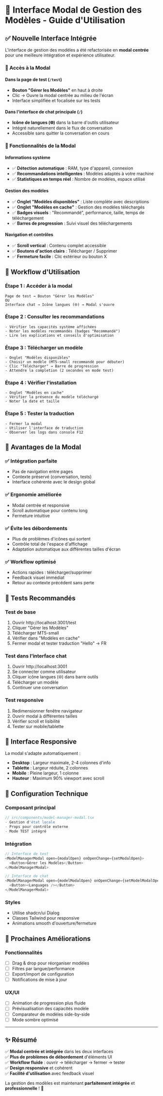 # 🎯 Interface Modal de Gestion des Modèles - Guide d'Utilisation

## ✅ Nouvelle Interface Intégrée

L'interface de gestion des modèles a été refactorisée en **modal centrée** pour une meilleure intégration et expérience utilisateur.

### 🔗 Accès à la Modal

#### Dans la page de test (`/test`)
- **Bouton "Gérer les Modèles"** en haut à droite
- Clic → Ouvre la modal centrée au milieu de l'écran
- Interface simplifiée et focalisée sur les tests

#### Dans l'interface de chat principale (`/`)
- **Icône de langues (🌐)** dans la barre d'outils utilisateur
- Intégré naturellement dans le flux de conversation
- Accessible sans quitter la conversation en cours

### 🎨 Fonctionnalités de la Modal

#### Informations système
- ✅ **Détection automatique** : RAM, type d'appareil, connexion
- ✅ **Recommandations intelligentes** : Modèles adaptés à votre machine
- ✅ **Statistiques en temps réel** : Nombre de modèles, espace utilisé

#### Gestion des modèles
- ✅ **Onglet "Modèles disponibles"** : Liste complète avec descriptions
- ✅ **Onglet "Modèles en cache"** : Gestion des modèles téléchargés
- ✅ **Badges visuels** : "Recommandé", performance, taille, temps de téléchargement
- ✅ **Barres de progression** : Suivi visuel des téléchargements

#### Navigation et contrôles
- ✅ **Scroll vertical** : Contenu complet accessible
- ✅ **Boutons d'action clairs** : Télécharger / Supprimer
- ✅ **Fermeture facile** : Clic extérieur ou bouton X

## 🚀 Workflow d'Utilisation

### Étape 1 : Accéder à la modal
```
Page de test → Bouton "Gérer les Modèles"
OU
Interface chat → Icône langues (🌐) → Modal s'ouvre
```

### Étape 2 : Consulter les recommandations
```
- Vérifier les capacités système affichées
- Noter les modèles recommandés (badges "Recommandé")
- Lire les explications et conseils d'optimisation
```

### Étape 3 : Télécharger un modèle
```
- Onglet "Modèles disponibles"
- Choisir un modèle (MT5-small recommandé pour débuter)
- Clic "Télécharger" → Barre de progression
- Attendre la completion (2 secondes en mode test)
```

### Étape 4 : Vérifier l'installation
```
- Onglet "Modèles en cache"
- Vérifier la présence du modèle téléchargé
- Noter la date et taille
```

### Étape 5 : Tester la traduction
```
- Fermer la modal
- Utiliser l'interface de traduction
- Observer les logs dans console F12
```

## 🎨 Avantages de la Modal

### ✅ **Intégration parfaite**
- Pas de navigation entre pages
- Contexte préservé (conversation, tests)
- Interface cohérente avec le design global

### ✅ **Ergonomie améliorée**
- Modal centrée et responsive
- Scroll automatique pour contenu long
- Fermeture intuitive

### ✅ **Évite les débordements**
- Plus de problèmes d'icônes qui sortent
- Contrôle total de l'espace d'affichage
- Adaptation automatique aux différentes tailles d'écran

### ✅ **Workflow optimisé**
- Actions rapides : télécharger/supprimer
- Feedback visuel immédiat
- Retour au contexte précédent sans perte

## 🧪 Tests Recommandés

### Test de base
1. Ouvrir http://localhost:3001/test
2. Cliquer "Gérer les Modèles"
3. Télécharger MT5-small
4. Vérifier dans "Modèles en cache"
5. Fermer modal et tester traduction "Hello" → FR

### Test dans l'interface chat
1. Ouvrir http://localhost:3001
2. Se connecter comme utilisateur
3. Cliquer icône langues (🌐) dans barre outils
4. Télécharger un modèle
5. Continuer une conversation

### Test responsive
1. Redimensionner fenêtre navigateur
2. Ouvrir modal à différentes tailles
3. Vérifier scroll et lisibilité
4. Tester sur mobile/tablette

## 📱 Interface Responsive

La modal s'adapte automatiquement :
- **Desktop** : Largeur maximale, 2-4 colonnes d'info
- **Tablette** : Largeur réduite, 2 colonnes
- **Mobile** : Pleine largeur, 1 colonne
- **Hauteur** : Maximum 90% viewport avec scroll

## 🔧 Configuration Technique

### Composant principal
```typescript
// src/components/model-manager-modal.tsx
- Gestion d'état locale
- Props pour contrôle externe
- Mode TEST intégré
```

### Intégration
```typescript
// Interface de test
<ModelManagerModal open={modalOpen} onOpenChange={setModalOpen}>
  <Button>Gérer les Modèles</Button>
</ModelManagerModal>

// Interface de chat
<ModelManagerModal open={modelModalOpen} onOpenChange={setModelModalOpen}>
  <Button><Languages /></Button>
</ModelManagerModal>
```

### Styles
- Utilise shadcn/ui Dialog
- Classes Tailwind pour responsive
- Animations smooth d'ouverture/fermeture

## 🎯 Prochaines Améliorations

### Fonctionnalités
- [ ] Drag & drop pour réorganiser modèles
- [ ] Filtres par langue/performance
- [ ] Export/import de configuration
- [ ] Notifications de mise à jour

### UX/UI
- [ ] Animation de progression plus fluide
- [ ] Prévisualisation des capacités modèle
- [ ] Comparateur de modèles side-by-side
- [ ] Mode sombre optimisé

---

## ✨ Résumé

✅ **Modal centrée et intégrée** dans les deux interfaces  
✅ **Plus de problèmes de débordement** d'éléments UI  
✅ **Workflow fluide** : ouvrir → télécharger → fermer → tester  
✅ **Design responsive** et cohérent  
✅ **Facilité d'utilisation** avec feedback visuel  

La gestion des modèles est maintenant **parfaitement intégrée** et **professionnelle** ! 🚀
